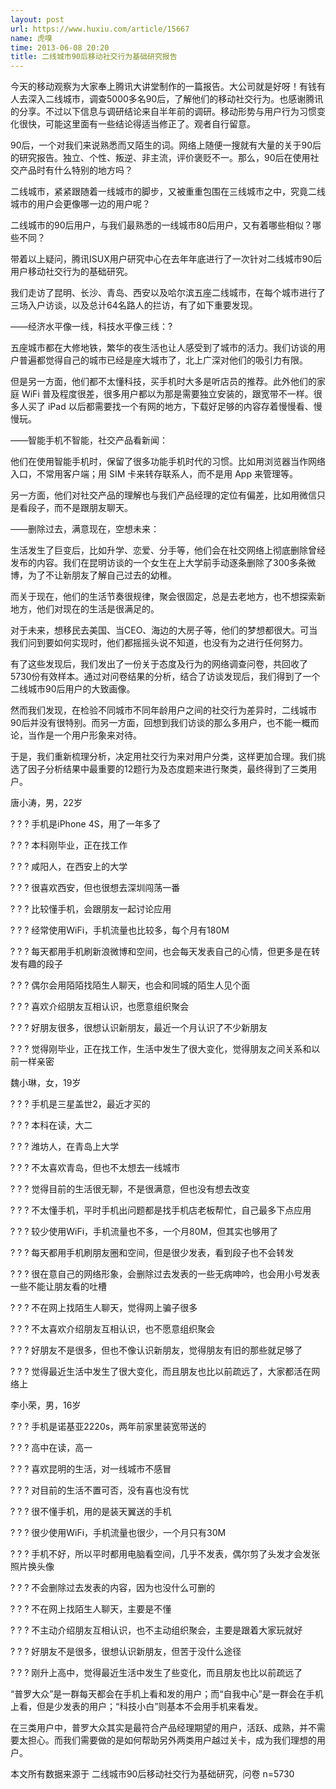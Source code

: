 ```yaml
---
layout: post
url: https://www.huxiu.com/article/15667
name: 虎嗅
time: 2013-06-08 20:20
title: 二线城市90后移动社交行为基础研究报告
---
```

今天的移动观察为大家奉上腾讯大讲堂制作的一篇报告。大公司就是好呀！有钱有人去深入二线城市，调查5000多名90后，了解他们的移动社交行为。也感谢腾讯的分享。不过以下信息与调研结论来自半年前的调研。移动形势与用户行为习惯变化很快，可能这里面有一些结论得适当修正了。观者自行留意。

90后，一个对我们来说熟悉而又陌生的词。网络上随便一搜就有大量的关于90后的研究报告。独立、个性、叛逆、非主流，评价褒贬不一。那么，90后在使用社交产品时有什么特别的地方吗？

二线城市，紧紧跟随着一线城市的脚步，又被重重包围在三线城市之中，究竟二线城市的用户会更像哪一边的用户呢？

二线城市的90后用户，与我们最熟悉的一线城市80后用户，又有着哪些相似？哪些不同？

带着以上疑问，腾讯ISUX用户研究中心在去年年底进行了一次针对二线城市90后用户移动社交行为的基础研究。

我们走访了昆明、长沙、青岛、西安以及哈尔滨五座二线城市，在每个城市进行了三场入户访谈，以及总计64名路人的拦访，有了如下重要发现。

——经济水平像一线，科技水平像三线：?

五座城市都在大修地铁，繁华的夜生活也让人感受到了城市的活力。我们访谈的用户普遍都觉得自己的城市已经是座大城市了，北上广深对他们的吸引力有限。

但是另一方面，他们都不太懂科技，买手机时大多是听店员的推荐。此外他们的家庭 WiFi 普及程度很差，很多用户都以为那是需要独立安装的，跟宽带不一样。很多人买了 iPad 以后都需要找一个有网的地方，下载好足够的内容存着慢慢看、慢慢玩。

——智能手机不智能，社交产品看新闻：

他们在使用智能手机时，保留了很多功能手机时代的习惯。比如用浏览器当作网络入口，不常用客户端；用 SIM 卡来转存联系人，而不是用 App 来管理等。

另一方面，他们对社交产品的理解也与我们产品经理的定位有偏差，比如用微信只是看段子，而不是跟朋友聊天。

——删除过去，满意现在，空想未来：

生活发生了巨变后，比如升学、恋爱、分手等，他们会在社交网络上彻底删除曾经发布的内容。我们在昆明访谈的一个女生在上大学前手动逐条删除了300多条微博，为了不让新朋友了解自己过去的幼稚。

而关于现在，他们的生活节奏很规律，聚会很固定，总是去老地方，也不想探索新地方，他们对现在的生活是很满足的。

对于未来，想移民去美国、当CEO、海边的大房子等，他们的梦想都很大。可当我们问到要如何实现时，他们都摇摇头说不知道，也没有为之进行任何努力。

有了这些发现后，我们发出了一份关于态度及行为的网络调查问卷，共回收了5730份有效样本。通过对问卷结果的分析，结合了访谈发现后，我们得到了一个二线城市90后用户的大致画像。

然而我们发现，在检验不同城市不同年龄用户之间的社交行为差异时，二线城市90后并没有很特别。而另一方面，回想到我们访谈的那么多用户，也不能一概而论，当作是一个用户形象来对待。

于是，我们重新梳理分析，决定用社交行为来对用户分类，这样更加合理。我们挑选了因子分析结果中最重要的12题行为及态度题来进行聚类，最终得到了三类用户。

唐小涛，男，22岁

? ? ? 手机是iPhone 4S，用了一年多了

? ? ? 本科刚毕业，正在找工作

? ? ? 咸阳人，在西安上的大学

? ? ? 很喜欢西安，但也很想去深圳闯荡一番

? ? ? 比较懂手机，会跟朋友一起讨论应用

? ? ? 经常使用WiFi，手机流量也比较多，每个月有180M

? ? ? 每天都用手机刷新浪微博和空间，也会每天发表自己的心情，但更多是在转发有趣的段子

? ? ? 偶尔会用陌陌找陌生人聊天，也会和同城的陌生人见个面

? ? ? 喜欢介绍朋友互相认识，也愿意组织聚会

? ? ? 好朋友很多，很想认识新朋友，最近一个月认识了不少新朋友

? ? ? 觉得刚毕业，正在找工作，生活中发生了很大变化，觉得朋友之间关系和以前一样亲密

魏小琳，女，19岁

? ? ? 手机是三星盖世2，最近才买的

? ? ? 本科在读，大二

? ? ? 潍坊人，在青岛上大学

? ? ? 不太喜欢青岛，但也不太想去一线城市

? ? ? 觉得目前的生活很无聊，不是很满意，但也没有想去改变

? ? ? 不太懂手机，平时手机出问题都是找手机店老板帮忙，自己最多下点应用

? ? ? 较少使用WiFi，手机流量也不多，一个月80M，但其实也够用了

? ? ? 每天都用手机刷朋友圈和空间，但是很少发表，看到段子也不会转发

? ? ? 很在意自己的网络形象，会删除过去发表的一些无病呻吟，也会用小号发表一些不能让朋友看的吐槽

? ? ? 不在网上找陌生人聊天，觉得网上骗子很多

? ? ? 不太喜欢介绍朋友互相认识，也不愿意组织聚会

? ? ? 好朋友不是很多，但也不像认识新朋友，觉得朋友有旧的那些就足够了

? ? ? 觉得最近生活中发生了很大变化，而且朋友也比以前疏远了，大家都活在网络上

李小荣，男，16岁

? ? ? 手机是诺基亚2220s，两年前家里装宽带送的

? ? ? 高中在读，高一

? ? ? 喜欢昆明的生活，对一线城市不感冒

? ? ? 对目前的生活不置可否，没有喜也没有忧

? ? ? 很不懂手机，用的是装天翼送的手机

? ? ? 很少使用WiFi，手机流量也很少，一个月只有30M

? ? ? 手机不好，所以平时都用电脑看空间，几乎不发表，偶尔剪了头发才会发张照片换头像

? ? ? 不会删除过去发表的内容，因为也没什么可删的

? ? ? 不在网上找陌生人聊天，主要是不懂

? ? ? 不主动介绍朋友互相认识，也不主动组织聚会，主要是跟着大家玩就好

? ? ? 好朋友不是很多，很想认识新朋友，但苦于没什么途径

? ? ? 刚升上高中，觉得最近生活中发生了些变化，而且朋友也比以前疏远了

“普罗大众”是一群每天都会在手机上看和发的用户；而“自我中心”是一群会在手机上看，但是少发表的用户；“科技小白”则基本不会用手机来看发。

在三类用户中，普罗大众其实是最符合产品经理期望的用户，活跃、成熟，并不需要太担心。而我们需要做的是如何帮助另外两类用户越过关卡，成为我们理想的用户。

本文所有数据来源于 二线城市90后移动社交行为基础研究，问卷 n=5730

